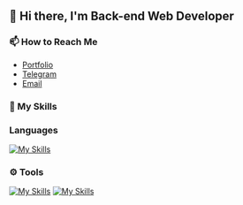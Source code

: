## 👋 Hi there, I'm Back-end Web Developer

### 📫 How to Reach Me
- [Portfolio](https://tuxatten.me)
- [Telegram](https://t.me/mxfce)
- [Email]()

### 💪 My Skills
### Languages 
[![My Skills](https://skillicons.dev/icons?i=python)](https://python.org) 
### ⚙️ Tools
[![My Skills](https://skillicons.dev/icons?i=git)](https://git-scm.com/) [![My Skills](https://skillicons.dev/icons?i=docker)](https://skillicons.dev)
